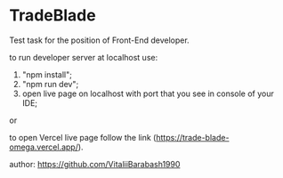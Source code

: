# TradeBlade

Test task for the position of Front-End developer.

to run developer server at localhost use:

1.  "npm install";
2.  "npm run dev";
3.  open live page on localhost with port that you see in console of your IDE;

or

to open Vercel live page follow the link (https://trade-blade-omega.vercel.app/).

author: https://github.com/VitaliiBarabash1990
